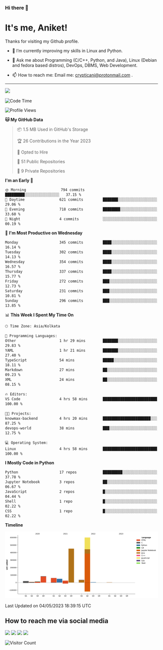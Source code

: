 ### Hi there 👋

   # It's me, Aniket!
   Thanks for visiting my Github profile.

<!--
**crypticani/crypticani** is a ✨ _special_ ✨ repository because its `README.md` (this file) appears on your GitHub profile. -->

- 🌱 I’m currently improving my skills in Linux and Python.

- 💬 Ask me about Programming (C/C++, Python, and Java), Linux (Debian and fedora based distros), DevOps, DBMS, Web Development.

- 📫 How to reach me: Email me: crypticani@protonmail.com .

---

<a href="#"><img src="https://github-readme-stats.vercel.app/api?username=crypticani&show_icons=true&hide_border=false&layout=default&theme=dracula&count_private=true"></a>

<!--START_SECTION:waka-->
![Code Time](http://img.shields.io/badge/Code%20Time-508%20hrs%2027%20mins-blue)

![Profile Views](http://img.shields.io/badge/Profile%20Views-1-blue)

**🐱 My GitHub Data** 

> 📦 1.5 MB Used in GitHub's Storage 
 > 
> 🏆 26 Contributions in the Year 2023
 > 
> 💼 Opted to Hire
 > 
> 📜 51 Public Repositories 
 > 
> 🔑 9 Private Repositories 
 > 
**I'm an Early 🐤** 

```text
🌞 Morning                794 commits         █████████░░░░░░░░░░░░░░░░   37.15 % 
🌆 Daytime                621 commits         ███████░░░░░░░░░░░░░░░░░░   29.06 % 
🌃 Evening                718 commits         ████████░░░░░░░░░░░░░░░░░   33.60 % 
🌙 Night                  4 commits           ░░░░░░░░░░░░░░░░░░░░░░░░░   00.19 % 
```
📅 **I'm Most Productive on Wednesday** 

```text
Monday                   345 commits         ████░░░░░░░░░░░░░░░░░░░░░   16.14 % 
Tuesday                  302 commits         ████░░░░░░░░░░░░░░░░░░░░░   14.13 % 
Wednesday                354 commits         ████░░░░░░░░░░░░░░░░░░░░░   16.57 % 
Thursday                 337 commits         ████░░░░░░░░░░░░░░░░░░░░░   15.77 % 
Friday                   272 commits         ███░░░░░░░░░░░░░░░░░░░░░░   12.73 % 
Saturday                 231 commits         ███░░░░░░░░░░░░░░░░░░░░░░   10.81 % 
Sunday                   296 commits         ███░░░░░░░░░░░░░░░░░░░░░░   13.85 % 
```


📊 **This Week I Spent My Time On** 

```text
🕑︎ Time Zone: Asia/Kolkata

💬 Programming Languages: 
Other                    1 hr 29 mins        ███████░░░░░░░░░░░░░░░░░░   29.83 % 
YAML                     1 hr 21 mins        ███████░░░░░░░░░░░░░░░░░░   27.40 % 
TypeScript               54 mins             █████░░░░░░░░░░░░░░░░░░░░   18.11 % 
Markdown                 27 mins             ██░░░░░░░░░░░░░░░░░░░░░░░   09.23 % 
XML                      24 mins             ██░░░░░░░░░░░░░░░░░░░░░░░   08.15 % 

🔥 Editors: 
VS Code                  4 hrs 58 mins       █████████████████████████   100.00 % 

🐱‍💻 Projects: 
knowmax-backend          4 hrs 20 mins       ██████████████████████░░░   87.25 % 
devops-world             38 mins             ███░░░░░░░░░░░░░░░░░░░░░░   12.75 % 

💻 Operating System: 
Linux                    4 hrs 58 mins       █████████████████████████   100.00 % 
```

**I Mostly Code in Python** 

```text
Python                   17 repos            █████████░░░░░░░░░░░░░░░░   37.78 % 
Jupyter Notebook         3 repos             ██░░░░░░░░░░░░░░░░░░░░░░░   06.67 % 
JavaScript               2 repos             █░░░░░░░░░░░░░░░░░░░░░░░░   04.44 % 
Shell                    1 repo              █░░░░░░░░░░░░░░░░░░░░░░░░   02.22 % 
CSS                      1 repo              █░░░░░░░░░░░░░░░░░░░░░░░░   02.22 % 
```



**Timeline**

![Lines of Code chart](https://raw.githubusercontent.com/crypticani/crypticani/master/assets/bar_graph.png)


 Last Updated on 04/05/2023 18:39:15 UTC
<!--END_SECTION:waka-->

## How to reach me via social media
<p>
<a href="https://www.linkedin.com/in/crypticani/"><img src="https://img.shields.io/badge/-LinkedIn-blue?&style=for-the-badge&logo=linkedin&logoColor=white" height=30></a> 
<a href="https://twitter.com/crypticani"><img src="https://img.shields.io/badge/twitter-%231DA1F2.svg?&style=for-the-badge&logo=twitter&logoColor=white" height=30></a> 
<a href="https://www.quora.com/profile/Cryptic-Ani"><img src="https://img.shields.io/badge/-Quora-critical?&style=for-the-badge&logo=quora&logoColor=white" height=30></a>   
<a href="https://t.me/crypticani"><img src="https://img.shields.io/badge/-Telegram-informational?&style=for-the-badge&logo=telegram&logoColor=white" height=30></a> 

</p>

![Visitor Count](https://profile-counter.glitch.me/{crypticani}/count.svg)
